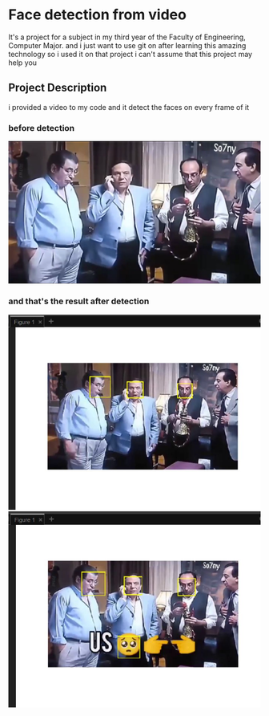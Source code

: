 # Face detection from video

It's a project for a subject in my third year of the Faculty of Engineering, Computer Major.
and i just want to use git on after learning this amazing technology so i used it on that project i can't assume that this project may help you

## Project Description

i provided a video to my code and it detect the faces on every frame of it

### before detection

![before detection](figures/before%20detection.jpg)

### and that's the result after detection

![after detection_1](figures/after%20detection_1.jpg)
![after detection_2](figures/after%20detection_2.jpg)
